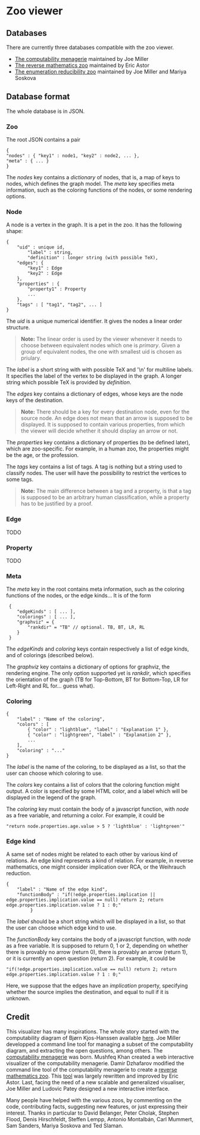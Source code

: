 # Zoo viewer

## Databases

There are currently three databases compatible with the zoo viewer.
* [The computability menagerie](https://www.math.wisc.edu/~jmiller/menagerie.json) maintained by Joe Miller
* [The reverse mathematics zoo](http://ludovicpatey.com/zooviewer/data/rmzoo.json) maintained by Eric Astor
* [The enumeration reducibility zoo](https://www.math.wisc.edu/~jmiller/e-verse.json) maintained by Joe Miller and Mariya Soskova

## Database format

The whole database is in JSON. 

### Zoo

The root JSON contains a pair

    {
	"nodes" : { "key1" : node1, "key2" : node2, ... },
	"meta" : { ... }
    }

The *nodes* key contains a *dictionary* of nodes, that is, a map of keys to nodes, which defines the graph model.
The *meta* key specifies meta information, such as the coloring functions of the nodes, or some rendering options.

### Node

A node is a vertex in the graph. It is a pet in the zoo. It has the following shape:

	{
		"uid" : unique id,
	    	"label" : string,
	    	"definition" : longer string (with possible TeX),
		"edges": {
			"key1" : Edge
			"key2" : Edge
		},
		"properties" : {
			"property1" : Property
			...
		},
		"tags" : [ "tag1", "tag2", ... ]
	}

The *uid* is a unique numerical identifier.  It gives the nodes a linear order structure. 

> **Note:** The linear order is used by the viewer whenever it needs to choose between equivalent nodes which one is *primary*. Given a group of equivalent nodes, the one with smallest uid is chosen as priulary.

The *label* is a short string with with possible TeX and '\n' for multiline labels. It specifies the label of the vertex to be displayed in the graph. A longer string which possible TeX is provided by *definition*.

The *edges* key contains a dictionary of edges, whose keys are the node keys of the destination. 

> **Note:** There should be a key for every destination node, even for the source node. An edge does not mean that an arrow is supposed to be displayed. It is supposed to contain various properties, from which the viewer will decide whether it should display an arrow or not.

The *properties* key contains a dictionary of properties (to be defined later), which are zoo-specific. For example, in a human zoo, the properties might be the age, or the profession.

The *tags* key contains a list of tags. A tag is nothing but a string used to classify nodes. The user will have the possibility to restrict the vertices to some tags. 

> **Note:** The main difference between a tag and a property, is that a tag is supposed to be an arbitrary human classification, while a property has to be justified by a proof.

### Edge

TODO

### Property

TODO


### Meta

The *meta* key in the root contains meta information, such as the coloring functions of the nodes, or the edge kinds... It is of the form

	 {
		"edgeKinds" : [ ... ],
		"colorings" : [ ... ],
		"graphviz" = {
	        "rankdir" = "TB" // optional. TB, BT, LR, RL
	    }
	 }

The *edgeKinds* and *coloring* keys contain respectively a list of edge kinds, and of colorings (described below).

The *graphviz* key contains a dictionary of options for graphviz, the rendering engine. The only option supported yet is *rankdir*, which specifies the orientation of the graph (TB for Top-Bottom, BT for Bottom-Top, LR for Left-Right and RL for... guess what).

### Coloring

	{
		"label" : "Name of the coloring",
		"colors" : [
			{ "color" : "lightblue", "label" : "Explanation 1" },
			{ "color" : "lightgreen", "label" : "Explanation 2" },
			...
		],
		"coloring" : "..."
	}

The *label* is the name of the coloring, to be displayed as a list, so that the user can choose which coloring to use.

The *colors* key contains a list of colors that the coloring function might output. A color is specified by some HTML color, and a label which will be displayed in the legend of the graph.

The *coloring* key must contain the body of a javascript function, with *node* as a free variable, and returning a color. For example, it could be

	"return node.properties.age.value > 5 ? 'lightblue' : 'lightgreen'"

### Edge kind

A same set of nodes might be related to each other by various kind of relations. An edge kind represents a kind of relation. For example, in reverse mathematics, one might consider implication over RCA, or the Weihrauch reduction.

	{
		"label" : "Name of the edge kind",
		"functionBody" : "if(!edge.properties.implication || edge.properties.implication.value == null) return 2; return edge.properties.implication.value ? 1 : 0;"
	         }

The *label* should be a short string which will be displayed in a list, so that the user can choose which edge kind to use.

The *functionBody* key contains the body of a javascript function, with *node* as a free variable. It is supposed to return 0, 1 or 2, depending on whether there is provably no arrow (return 0), there is provably an arrow (return 1), or it is currently an open question (return 2). For example, it could be

	"if(!edge.properties.implication.value == null) return 2; return edge.properties.implication.value ? 1 : 0;"

Here, we suppose that the edges have an *implication* property, specifying whether the source implies the destination, and equal to null if it is unknown.

## Credit

This visualizer has many inspirations.
The whole story started with the computability diagram of Bjørn Kjos-Hanssen available [here](http://www.math.wisc.edu/~jmiller/Menagerie/bn1g.pdf). Joe Miller developped a command line tool for managing a subset of the computability diagram, and extracting the open questions, among others. The [computability menagerie](http://menagerie.math.wisc.edu/) was born. Mushfeq Khan created a web interactive visualizer of the computability menagerie. Damir Dzhafarov modified the command line tool of the computability menagerie to create a [reverse mathematics zoo](http://rmzoo.math.uconn.edu). This [tool](http://rmzoo.math.uconn.edu) was largely rewritten and improved by Eric Astor. Last, facing the need of a new scalable and generalized visualiser, Joe Miller and Ludovic Patey designed a new interactive interface.

Many people have helped with the various zoos, by commenting on the code, contributing facts, suggesting new features, or just expressing their interest. Thanks in particular to David Belanger, Peter Cholak, Stephen Flood, Denis Hirschfeldt, Steffen Lempp, Antonio Montalbán, Carl Mummert, Sam Sanders, Mariya Soskova and Ted Slaman.
